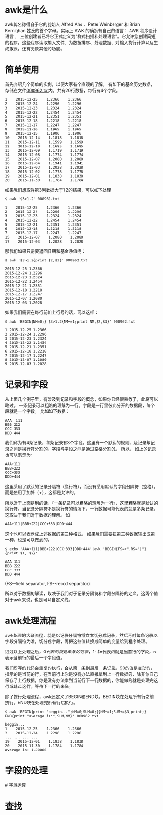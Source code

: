 # awk是什么
awk其名称得自于它的创始人 Alfred Aho 、Peter Weinberger 和 Brian Kernighan 姓氏的首个字母。实际上 AWK 的确拥有自己的语言： AWK 程序设计语言 ， 三位创建者已将它正式定义为“样式扫描和处理语言”。它允许您创建简短的程序，这些程序读取输入文件、为数据排序、处理数据、对输入执行计算以及生成报表，还有无数其他的功能。

# 简单使用
首先介绍几个简单的实例，以便大家有个直观的了解。
有如下的基金历史数据，存储在文件[000962.txt](000962.txt)内，共有20行数据，每行有4个字段。
```
1    2015-12-25    1.2366    1.2366
2    2015-12-24    1.2296    1.2296
3    2015-12-23    1.2324    1.2324
4    2015-12-22    1.2454    1.2454
5    2015-12-21    1.2351    1.2351
6    2015-12-18    1.2218    1.2218
7    2015-12-17    1.2247    1.2247
8    2015-12-16    1.1965    1.1965
9    2015-12-15    1.1906    1.1906
10    2015-12-14    1.1818    1.1818
11    2015-12-11    1.1599    1.1599
12    2015-12-10    1.1685    1.1685
13    2015-12-09    1.1719    1.1719
14    2015-12-08    1.1774    1.1774
15    2015-12-07    1.2080    1.2080
16    2015-12-04    1.1941    1.1941
17    2015-12-03    1.2028    1.2028
18    2015-12-02    1.1778    1.1778
19    2015-12-01    1.1838    1.1838
20    2015-11-30    1.1784    1.1784
```

如果我们想取得第3列数据大于1.2的结果，可以如下处理
```
$ awk '$3>1.2' 000962.txt 

1    2015-12-25    1.2366    1.2366
2    2015-12-24    1.2296    1.2296
3    2015-12-23    1.2324    1.2324
4    2015-12-22    1.2454    1.2454
5    2015-12-21    1.2351    1.2351
6    2015-12-18    1.2218    1.2218
7    2015-12-17    1.2247    1.2247
15    2015-12-07    1.2080    1.2080
17    2015-12-03    1.2028    1.2028
```

那我们如果只需要返回日期和基金净值呢：
```
$ awk '$3>1.2{print $2,$3}' 000962.txt

2015-12-25 1.2366
2015-12-24 1.2296
2015-12-23 1.2324
2015-12-22 1.2454
2015-12-21 1.2351
2015-12-18 1.2218
2015-12-17 1.2247
2015-12-07 1.2080
2015-12-03 1.2028
```

如果我们需要在每行前加上行号的话，可以这样：
```
$ awk 'BEGIN{NM=0;} $3>1.2{NM+=1;print NM,$2,$3}' 000962.txt

1 2015-12-25 1.2366
2 2015-12-24 1.2296
3 2015-12-23 1.2324
4 2015-12-22 1.2454
5 2015-12-21 1.2351
6 2015-12-18 1.2218
7 2015-12-17 1.2247
8 2015-12-07 1.2080
9 2015-12-03 1.2028
```

# 记录和字段
从上面几个例子里，有涉及到记录和字段的概念，如果你已经很熟悉了，此段可以略过。
一条记录可以粗略的理解为一行。字段是一行里彼此分开的数据段，每个段就是一个字段。
比如如下数据：

```
AAA  111
BBB 222
CCC 333
DDD 444
```

我们称为有4条记录，每条记录有3个字段。这里有一个默认的规则，及记录与记录之间是换行符分割的，字段与字段之间是通过空格分割的。
所以， 如上的记录也可以表示为:
```
AAA+111
BBB+222
CCC+333
DDD+444
```

这里采用了默认的记录分隔符（换行符），而没有采用默认的字段分隔符（空格），而是使用了加好（+），这都是允许的。

所以对于上面提到的话，『一条记录可以粗略的理解为一行』，这里粗略就是默认的换行符。当记录分隔符不是换行符的情况下，一行数据可能代表的就是多条记录，这取决于我们对于数据的理解。
如

```
AAA+111|BBB+222|CCC+333|DDD+444
```

这个也可以表示成上述数据的第三种格式。
如果我们需要把第三种数据输出成第一种，也是可以做到的。
```
$ echo 'AAA+111|BBB+222|CCC+333|DDD+444'|awk 'BEGIN{FS=+";RS="|"}{print $1, $2}'

AAA 111
BBB 222
CCC 333
DDD 444
```

(FS--field separator, RS--recod separator)

所以对于数据的解读，取决于我们对于记录分隔符和字段分隔符的定义。这两个值对于awk来说，也是可以自定义的。

# awk处理流程
awk处理的大致流程，就是以记录分隔符将文本切分成记录，然后再对每条记录以字段分隔符为准，切分成字段，再把这些值转换成简单的变量给到程序处理。

进过以上处理之后，$0代表的就是单条的记录，$1~$n代表的就是当前行的字段，n表示当前行的最后一个字段值。

我们所写的代码会重复的执行，会从第一条到最后一条记录。$0的值是变动的，指示的是当前的行，在当前行上你是没有办法直接拿到上一行数据的，除非你自己保存了上行数据，你是没有办法拿到当前行下一行数据的，你能做的就是处理完这行或跳过这行，等待下一行的来临。

除了按行处理流程，awk还定义了BEGIN和END块。BEGIN块在处理所有行之前执行，END块在处理完所有行后执行。

```
$ awk 'BEGIN{print "beggin...";NM=0;SUM=0;}{NM+=1;SUM+=$3;print;} END{print "average is:",SUM/NM}' 000962.txt

beggin...
1    2015-12-25    1.2366    1.2366
2    2015-12-24    1.2296    1.2296
... ... ... ... 
19    2015-12-01    1.1838    1.1838
20    2015-11-30    1.1784    1.1784
average is: 1.20086
```

# 字段的处理
# 字段运算
# 查找
